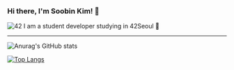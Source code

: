 ### Hi there, I'm Soobin Kim! 👋

![42](https://badgen.net/badge/Born2Code/skim/yellow?cache=86400&icon=https://meta.intra.42.fr/assets/42_logo-7dfc9110a5319a308863b96bda33cea995046d1731cebb735e41b16255106c12.svg)  I am a student developer studying in 42Seoul 🌱

---

![Anurag's GitHub stats](https://github-readme-stats.vercel.app/api?username=subin195-09&count_private=true&show_icons=true&theme=vue-dark)

[![Top Langs](https://github-readme-stats.vercel.app/api/top-langs/?username=subin195-09)](https://github.com/anuraghazra/github-readme-stats)

